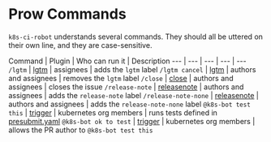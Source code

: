 # Prow Commands

`k8s-ci-robot` understands several commands. They should all be uttered on their own line, and they are case-sensitive.

Command | Plugin | Who can run it | Description
--- | --- | --- | --- | ---
`/lgtm` | [lgtm](./plugins/lgtm) | assignees | adds the `lgtm` label
`/lgtm cancel` | [lgtm](./plugins/lgtm) | authors and assignees | removes the `lgtm` label
`/close` | [close](./plugins/close) | authors and assignees | closes the issue
`/release-note` | [releasenote](./plugins/releasenote) | authors and assignees | adds the `release-note` label
`/release-note-none` | [releasenote](./plugins/releasenote) | authors and assignees | adds the `release-note-none` label
`@k8s-bot test this` | [trigger](./plugins/trigger) | kubernetes org members | runs tests defined in [presubmit.yaml](./presubmit.yaml)
`@k8s-bot ok to test` | [trigger](./plugins/trigger) | kubernetes org members | allows the PR author to `@k8s-bot test this`
